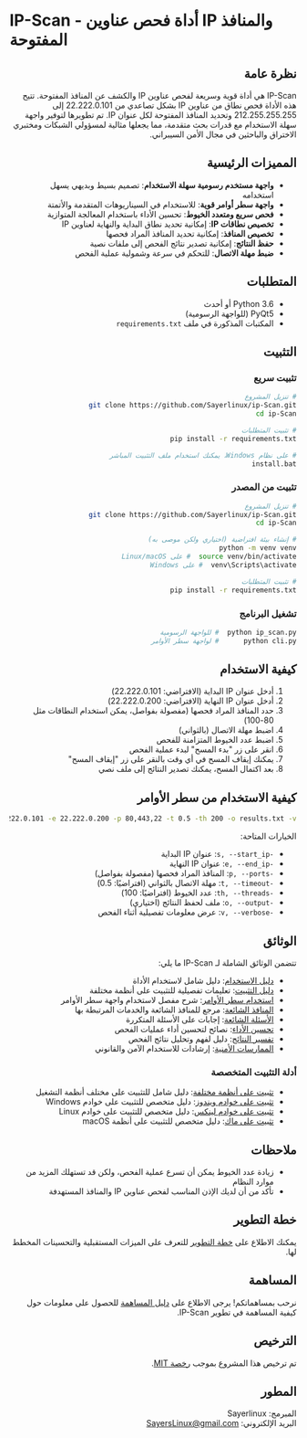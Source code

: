 # IP-Scan - أداة فحص عناوين IP والمنافذ المفتوحة

<div dir="rtl">

## نظرة عامة
IP-Scan هي أداة قوية وسريعة لفحص عناوين IP والكشف عن المنافذ المفتوحة. تتيح هذه الأداة فحص نطاق من عناوين IP بشكل تصاعدي من 22.222.0.101 إلى 212.255.255.255 وتحديد المنافذ المفتوحة لكل عنوان IP. تم تطويرها لتوفير واجهة سهلة الاستخدام مع قدرات بحث متقدمة، مما يجعلها مثالية لمسؤولي الشبكات ومختبري الاختراق والباحثين في مجال الأمن السيبراني.

## المميزات الرئيسية
- **واجهة مستخدم رسومية سهلة الاستخدام**: تصميم بسيط وبديهي يسهل استخدامه
- **واجهة سطر أوامر قوية**: للاستخدام في السيناريوهات المتقدمة والأتمتة
- **فحص سريع ومتعدد الخيوط**: تحسين الأداء باستخدام المعالجة المتوازية
- **تخصيص نطاقات IP**: إمكانية تحديد نطاق البداية والنهاية لعناوين IP
- **تخصيص المنافذ**: إمكانية تحديد المنافذ المراد فحصها
- **حفظ النتائج**: إمكانية تصدير نتائج الفحص إلى ملفات نصية
- **ضبط مهلة الاتصال**: للتحكم في سرعة وشمولية عملية الفحص

## المتطلبات
- Python 3.6 أو أحدث
- PyQt5 (للواجهة الرسومية)
- المكتبات المذكورة في ملف `requirements.txt`

## التثبيت

### تثبيت سريع
```bash
# تنزيل المشروع
git clone https://github.com/Sayerlinux/ip-Scan.git
cd ip-Scan

# تثبيت المتطلبات
pip install -r requirements.txt

# على نظام Windows، يمكنك استخدام ملف التثبيت المباشر
install.bat
```

### تثبيت من المصدر
```bash
# تنزيل المشروع
git clone https://github.com/Sayerlinux/ip-Scan.git
cd ip-Scan

# إنشاء بيئة افتراضية (اختياري ولكن موصى به)
python -m venv venv
source venv/bin/activate  # على Linux/macOS
venv\Scripts\activate  # على Windows

# تثبيت المتطلبات
pip install -r requirements.txt
```

### تشغيل البرنامج
```bash
python ip_scan.py  # للواجهة الرسومية
python cli.py      # لواجهة سطر الأوامر
```

## كيفية الاستخدام
1. أدخل عنوان IP البداية (الافتراضي: 22.222.0.101)
2. أدخل عنوان IP النهاية (الافتراضي: 22.222.0.200)
3. حدد المنافذ المراد فحصها (مفصولة بفواصل، يمكن استخدام النطاقات مثل 80-100)
4. اضبط مهلة الاتصال (بالثواني)
5. اضبط عدد الخيوط المتزامنة للفحص
6. انقر على زر "بدء المسح" لبدء عملية الفحص
7. يمكنك إيقاف المسح في أي وقت بالنقر على زر "إيقاف المسح"
8. بعد اكتمال المسح، يمكنك تصدير النتائج إلى ملف نصي

## كيفية الاستخدام من سطر الأوامر

```bash
python cli.py -s 22.222.0.101 -e 22.222.0.200 -p 80,443,22 -t 0.5 -th 200 -o results.txt -v
```

الخيارات المتاحة:
- `-s, --start_ip`: عنوان IP البداية
- `-e, --end_ip`: عنوان IP النهاية
- `-p, --ports`: المنافذ المراد فحصها (مفصولة بفواصل)
- `-t, --timeout`: مهلة الاتصال بالثواني (افتراضيًا: 0.5)
- `-th, --threads`: عدد الخيوط (افتراضيًا: 100)
- `-o, --output`: ملف لحفظ النتائج (اختياري)
- `-v, --verbose`: عرض معلومات تفصيلية أثناء الفحص

## الوثائق

تتضمن الوثائق الشاملة لـ IP-Scan ما يلي:

- [دليل الاستخدام](./دليل_الاستخدام.md): دليل شامل لاستخدام الأداة
- [دليل التثبيت](./دليل_التثبيت.md): تعليمات تفصيلية للتثبيت على أنظمة مختلفة
- [استخدام سطر الأوامر](./استخدام_سطر_الأوامر.md): شرح مفصل لاستخدام واجهة سطر الأوامر
- [المنافذ الشائعة](./المنافذ_الشائعة.md): مرجع للمنافذ الشائعة والخدمات المرتبطة بها
- [الأسئلة الشائعة](./الأسئلة_الشائعة.md): إجابات على الأسئلة المتكررة
- [تحسين الأداء](./تحسين_الأداء.md): نصائح لتحسين أداء عمليات الفحص
- [تفسير النتائج](./تفسير_النتائج.md): دليل لفهم وتحليل نتائج الفحص
- [الممارسات الأمنية](./الممارسات_الأمنية.md): إرشادات للاستخدام الآمن والقانوني

### أدلة التثبيت المتخصصة

- [تثبيت على أنظمة مختلفة](./تثبيت_على_أنظمة_مختلفة.md): دليل شامل للتثبيت على مختلف أنظمة التشغيل
- [تثبيت على خوادم ويندوز](./تثبيت_على_خوادم_ويندوز.md): دليل متخصص للتثبيت على خوادم Windows
- [تثبيت على خوادم لينكس](./تثبيت_على_خوادم_لينكس.md): دليل متخصص للتثبيت على خوادم Linux
- [تثبيت على ماك](./تثبيت_على_ماك.md): دليل متخصص للتثبيت على أنظمة macOS

## ملاحظات
- زيادة عدد الخيوط يمكن أن تسرع عملية الفحص، ولكن قد تستهلك المزيد من موارد النظام
- تأكد من أن لديك الإذن المناسب لفحص عناوين IP والمنافذ المستهدفة

## خطة التطوير

يمكنك الاطلاع على [خطة التطوير](./خطة_التطوير.md) للتعرف على الميزات المستقبلية والتحسينات المخطط لها.

## المساهمة

نرحب بمساهماتكم! يرجى الاطلاع على [دليل المساهمة](./CONTRIBUTING.md) للحصول على معلومات حول كيفية المساهمة في تطوير IP-Scan.

## الترخيص

تم ترخيص هذا المشروع بموجب [رخصة MIT](./LICENSE).

## المطور
المبرمج: Sayerlinux  
البريد الإلكتروني: SayersLinux@gmail.com

</div>